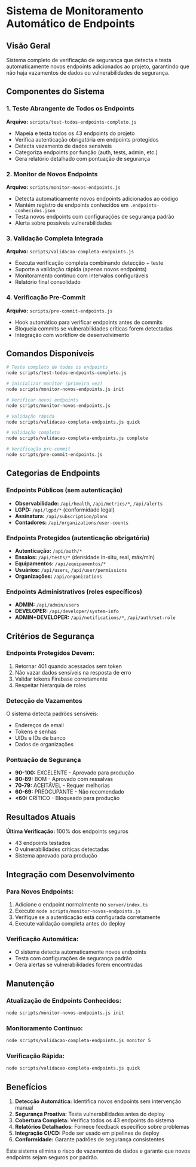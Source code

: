 # Sistema de Monitoramento Automático de Endpoints

## Visão Geral

Sistema completo de verificação de segurança que detecta e testa automaticamente novos endpoints adicionados ao projeto, garantindo que não haja vazamentos de dados ou vulnerabilidades de segurança.

## Componentes do Sistema

### 1. Teste Abrangente de Todos os Endpoints
**Arquivo:** `scripts/test-todos-endpoints-completo.js`

- Mapeia e testa todos os 43 endpoints do projeto
- Verifica autenticação obrigatória em endpoints protegidos
- Detecta vazamento de dados sensíveis
- Categoriza endpoints por função (auth, tests, admin, etc.)
- Gera relatório detalhado com pontuação de segurança

### 2. Monitor de Novos Endpoints
**Arquivo:** `scripts/monitor-novos-endpoints.js`

- Detecta automaticamente novos endpoints adicionados ao código
- Mantém registro de endpoints conhecidos em `.endpoints-conhecidos.json`
- Testa novos endpoints com configurações de segurança padrão
- Alerta sobre possíveis vulnerabilidades

### 3. Validação Completa Integrada
**Arquivo:** `scripts/validacao-completa-endpoints.js`

- Executa verificação completa combinando detecção + teste
- Suporte a validação rápida (apenas novos endpoints)
- Monitoramento contínuo com intervalos configuráveis
- Relatório final consolidado

### 4. Verificação Pre-Commit
**Arquivo:** `scripts/pre-commit-endpoints.js`

- Hook automático para verificar endpoints antes de commits
- Bloqueia commits se vulnerabilidades críticas forem detectadas
- Integração com workflow de desenvolvimento

## Comandos Disponíveis

```bash
# Teste completo de todos os endpoints
node scripts/test-todos-endpoints-completo.js

# Inicializar monitor (primeira vez)
node scripts/monitor-novos-endpoints.js init

# Verificar novos endpoints
node scripts/monitor-novos-endpoints.js

# Validação rápida
node scripts/validacao-completa-endpoints.js quick

# Validação completa
node scripts/validacao-completa-endpoints.js complete

# Verificação pre-commit
node scripts/pre-commit-endpoints.js
```

## Categorias de Endpoints

### Endpoints Públicos (sem autenticação)
- **Observabilidade:** `/api/health`, `/api/metrics/*`, `/api/alerts`
- **LGPD:** `/api/lgpd/*` (conformidade legal)
- **Assinatura:** `/api/subscription/plans`
- **Contadores:** `/api/organizations/user-counts`

### Endpoints Protegidos (autenticação obrigatória)
- **Autenticação:** `/api/auth/*`
- **Ensaios:** `/api/tests/*` (densidade in-situ, real, máx/mín)
- **Equipamentos:** `/api/equipamentos/*`
- **Usuários:** `/api/users`, `/api/user/permissions`
- **Organizações:** `/api/organizations`

### Endpoints Administrativos (roles específicos)
- **ADMIN:** `/api/admin/users`
- **DEVELOPER:** `/api/developer/system-info`
- **ADMIN+DEVELOPER:** `/api/notifications/*`, `/api/auth/set-role`

## Critérios de Segurança

### Endpoints Protegidos Devem:
1. Retornar 401 quando acessados sem token
2. Não vazar dados sensíveis na resposta de erro
3. Validar tokens Firebase corretamente
4. Respeitar hierarquia de roles

### Detecção de Vazamentos
O sistema detecta padrões sensíveis:
- Endereços de email
- Tokens e senhas
- UIDs e IDs de banco
- Dados de organizações

### Pontuação de Segurança
- **90-100:** EXCELENTE - Aprovado para produção
- **80-89:** BOM - Aprovado com ressalvas
- **70-79:** ACEITÁVEL - Requer melhorias
- **60-69:** PREOCUPANTE - Não recomendado
- **<60:** CRÍTICO - Bloqueado para produção

## Resultados Atuais

**Última Verificação:** 100% dos endpoints seguros
- 43 endpoints testados
- 0 vulnerabilidades críticas detectadas
- Sistema aprovado para produção

## Integração com Desenvolvimento

### Para Novos Endpoints:
1. Adicione o endpoint normalmente no `server/index.ts`
2. Execute `node scripts/monitor-novos-endpoints.js`
3. Verifique se a autenticação está configurada corretamente
4. Execute validação completa antes do deploy

### Verificação Automática:
- O sistema detecta automaticamente novos endpoints
- Testa com configurações de segurança padrão
- Gera alertas se vulnerabilidades forem encontradas

## Manutenção

### Atualização de Endpoints Conhecidos:
```bash
node scripts/monitor-novos-endpoints.js init
```

### Monitoramento Contínuo:
```bash
node scripts/validacao-completa-endpoints.js monitor 5
```

### Verificação Rápida:
```bash
node scripts/validacao-completa-endpoints.js quick
```

## Benefícios

1. **Detecção Automática:** Identifica novos endpoints sem intervenção manual
2. **Segurança Proativa:** Testa vulnerabilidades antes do deploy
3. **Cobertura Completa:** Verifica todos os 43 endpoints do sistema
4. **Relatórios Detalhados:** Fornece feedback específico sobre problemas
5. **Integração CI/CD:** Pode ser usado em pipelines de deploy
6. **Conformidade:** Garante padrões de segurança consistentes

Este sistema elimina o risco de vazamentos de dados e garante que novos endpoints sejam seguros por padrão.